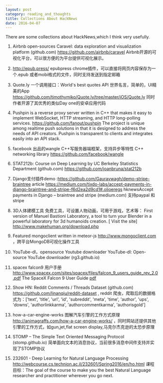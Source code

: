 ```yaml
---
layout: post
category: reading_and_thoughts
title: Collections About HackNews
date: 2016-04-07
---
```


There are some collections about HackNews,which I think very usefully.

1. Airbnb open-sources Caravel: data exploration and visualization platform (github.com) https://github.com/airbnb/caravel    Airbnb开源的可视化平台，可以很方便的为平台提供可视化展示。
	
2. http://epub.press/ epubpress chrome插件，可以直接将网页内容保存为一个.epub 或者mobi格式的文件，同时支持发送到指定邮箱
	
3. Quote.ly  一个调用接口：World's best quotes API 世界名言，简单的，UI精美的App  https://github.com/timothymiko/Quote.ly/tree/master/iOS/Quote.ly  同时作者开源了其优秀的类似Day one的安卓应用代码
	
4. Pushpin is a reverse proxy server written in C++ that makes it easy to implement WebSocket, HTTP streaming, and HTTP long-polling services. https://github.com/fanout/pushpin  The project is unique among realtime push solutions in that it is designed to address the needs of API creators. Pushpin is transparent to clients and integrates easily into an API stack.
	
5. facebook 出品的wangle C++写服务器端框架，支持异步等特性  C++ networking library https://github.com/facebook/wangle
	
6. STAT212b: Course on Deep Learning by UC Berkeley Statistics Department (github.com)  https://github.com/joanbruna/stat212b
	
7. Django支付插件demo :https://github.com/Gauravwagh/demo-stripe-braintree article https://medium.com/tixdo-labs/accept-payments-in-django-braintree-and-stripe-f6d2ea2d9cd1#.olioeregs  hknewsAccept payments in Django – braintree and stripe (medium.com) 支持paypal 和 stripe
	
8. 3D人体建模工具 免费工具，可设置人物动画，可用于游戏，艺术等：
	First version of Manuel Bastioni Laboratory, a tool to turn your Blender in a powerful laboratory for 3d humanoids creation. [ Visit the site] http://www.makehuman.org/download.php 
	
9. Featured mongoclient written in meteor-js http://www.mongoclient.com  ，跨平台MongoDB可视化操作工具

10. YouTube-dl，opensource Youtube downloader YouTube-dl: Open-source YouTube downloader (rg3.github.io)
	
11. spacex falcon9 用户手册 http://www.spacex.com/sites/spacex/files/falcon_9_users_guide_rev_2.0.pdf   The SpaceX Falcon 9 User Guide [pdf](spacex.com)
	
12. Show HN: Reddit Comments / Threads Dataset (github.com)   https://github.com/linanqiu/reddit-dataset  , reddit 爬虫，爬取后的数据格式为：['text', 'title', 'url', 'id', 'subreddit', 'meta', 'time', 'author', 'ups', 'downs', 'authorlinkkarma', 'authorcommentkarma', 'authorisgold']

13. how-a-car-engine-works  图解汽车引擎的工作方式原理  http://animagraffs.com/how-a-car-engine-works/  ，同时网站还提供其他引擎的工作方式，如gun,jet,flat screen display,马克尔杰克逊的太恐步原理

14. STOMP – The Simple Text Oriented Messaging Protocol (stomp.github.io) 简单面向文本的消息协议，当前很多消息中间件支持并实现了STOMP协议

15. 232601 - Deep Learning for Natural Language Processing    http://webcourse.cs.technion.ac.il/232601/Spring2016/en/ho.html   课程目标：The goal of the course to make you the best Natural Language researcher and practitioner wherever you go next.


